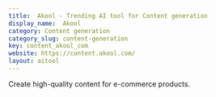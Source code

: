 ```yaml
---
title:  Akool - Trending AI tool for Content generation
display_name:  Akool
category: Content generation
category_slug: content-generation
key: content_akool_com
website: https://content.akool.com/
layout: aitool
---
```


Create high-quality content for e-commerce products.
